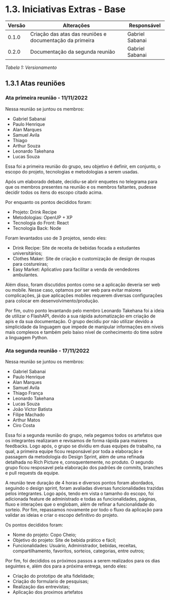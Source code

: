 # 1.3. Iniciativas Extras - Base

| Versão | Alterações | Responsável|
| ------ | ---------- | ---------- |
| 0.1.0  | Criação das atas das reuniões e documentação da primeira | Gabriel Sabanai |
| 0.2.0  | Documentação da segunda reunião | Gabriel Sabanai |
*Tabela 1: Versionamento*

## 1.3.1 Atas reuniões 

### Ata primeira reunião - 11/11/2022

Nessa reunião se juntou os membros:

* Gabriel Sabanai
* Paulo Henrique
* Alan Marques
* Samuel Avila
* Thiago
* Arthur Souza
* Leonardo Takehana
* Lucas Souza

Essa foi a primeira reunião do grupo, seu objetivo é definir, em conjunto, o escopo do projeto, tecnologias e metodologias a serem usadas.

Após um elaborado debate, decidiu-se abrir enquetes no telegrama para que os membros presentes na reunião e os membros faltantes, pudesse decidir todos os itens do escopo citado acima.

Por enquanto os pontos decididos foram:

* Projeto: Drink Recipe
* Metodologias: OpenUP + XP
* Tecnologia do Front: React
* Tecnologia Back: Node

Foram levantados uso de 3 projetos, sendo eles:
* Drink Recipe: Site de receita de bebidas focada a estudantes universitários;
* Clothes Maker: Site de criação e customização de design de roupas para costureiras;
* Easy Market: Aplicativo para facilitar a venda de vendedores ambulantes.

Além disso, foram discutidos pontos como se a aplicação deveria ser web ou mobile. Nesse caso, optamos por ser web para evitar maiores complicações, já que aplicações mobiles requerem diversas configurações para colocar em desenvolvimento/produção.

Por fim, outro ponto levantando pelo membro Leonardo Takehana foi a ideia de utilizar o FlashAPI, devido a sua rápida automatização em criação de apis e da sua documentação. O grupo decidiu por não utilizar devido a simplicidade da linguagem que impede de manipular informações em níveis mais complexos e também pelo baixo nível de conhecimento do time sobre a linguagem Python.

### Ata segunda reunião - 17/11/2022

Nessa reunião se juntou os membros:

* Gabriel Sabanai
* Paulo Henrique
* Alan Marques
* Samuel Avila
* Thiago França
* Leonardo Takehana
* Lucas Souza
* João Victor Batista
* Filipe Machado
* Arthur Matos
* Ciro Costa

Essa foi a segunda reunião do grupo, nela pegamos todos os artefatos que os integrantes realizaram e revisamos de forma rápida para maiores feedbacks. Logo após, o grupo se dividiu em duas equipes de trabalho, na qual, a primeira equipe ficou responsável por toda a elaboração e passagem da metodologia do Design Sprint, além de uma refinada detalhada no Rich Picture e, consquentemente, no produto. O segundo grupo ficou resposavel pela elaboração dos padrões de commits, branches e pull requests da equipe.

A reunião teve duração de 4 horas e diversos pontos foram abordados, seguindo o design sprint, foram avaliadas diversas funcionalidades trazidas pelos integrantes. Logo após, tendo em vista o tamanho do escopo, foi adicionada feature de administrado e todas as funcionalidades, páginas, fluxo e interações que o englobam, além de refinar a funcionalidade do sorteio. Por fim, repassamos novamente por todo o fluxo da aplicação para validar as ideias e criar o escopo definitivo do projeto.

Os pontos decididos foram:
* Nome do projeto: Copo Cheio;
* Objetivo do projeto: Site de bebida prático e fácil;
* Funcionalidades: Usuário, Administrador, bebidas, receitas, compartilhamento, favoritos, sorteios, categorias, entre outros;

Por fim, foi decididos os próximos passos a serem realizados para os dias seguintes e, além dos para a próxima entrega, sendo eles:
* Criação do prototipo de alta fidelidade;
* Criação do formulario de pesquisas;
* Realização das entrevistas;
* Aplicação dos proximos artefatos